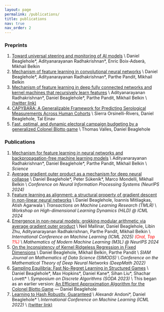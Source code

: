 ```yaml
---
layout: page
permalink: /publications/
title: publications
nav: true
nav_order: 2
---
```


<!-- _pages/publications.md -->

### Preprints

1. [Toward universal steering and monitoring of AI models](https://arxiv.org/abs/2502.03708)  \\
   Daniel Beaglehole\*, Adityanarayanan Radhakrishnan\*, Enric Boix-Adserà, Mikhail Belkin
2. [Mechanism of feature learning in convolutional neural networks](https://arxiv.org/pdf/2309.00570v1.pdf)  \\
   Daniel Beaglehole\*, Adityanarayanan Radhakrishnan\*, Parthe Pandit, Mikhail Belkin
3. [Mechanism of feature learning in deep fully connected networks and kernel machines that recursively learn features](https://arxiv.org/abs/2212.13881)  \\
   Adityanarayanan Radhakrishnan\*, Daniel Beaglehole\*, Parthe Pandit, Mikhail Belkin  \\
   [(twitter link)](https://twitter.com/dbeagleholeCS/status/1627819164906975232?s=20)
4. [CAPYBARA: A Generalizable Framework for Predicting Serological Measurements Across Human Cohorts](https://www.medrxiv.org/content/10.1101/2025.07.07.25331040v1)  \\
   Sierra Orsinelli-Rivers, Daniel Beaglehole, Tal Einav
5. [Fast, optimal, and dynamic electoral campaign budgeting by a generalized Colonel Blotto game](https://arxiv.org/abs/2406.15714)  \\
   Thomas Valles, Daniel Beaglehole

### Publications

1. [Mechanism for feature learning in neural networks and backpropagation-free machine learning models](https://www.science.org/doi/10.1126/science.adi5639)  \\
   Adityanarayanan Radhakrishnan\*, Daniel Beaglehole\*, Parthe Pandit, Mikhail Belkin  \\
   _Science_
2. [Average gradient outer product as a mechanism for deep neural collapse](https://arxiv.org/abs/2402.13728)  \\
   Daniel Beaglehole\*, Peter Súkeník\*, Marco Mondelli, Mikhail Belkin  \\
   _Conference on Neural Information Processing Systems (NeurIPS 2024)_
3. [Feature learning as alignment: a structural property of gradient descent in non-linear neural networks](https://arxiv.org/abs/2402.05271)  \\
   Daniel Beaglehole, Ioannis Mitliagkas, Atish Agarwala  \\
   _Transactions on Machine Learning Research (TMLR)_  \\
   _Workshop on High-dimensional Learning Dynamics (HiLD) @ ICML 2024_
4. [Emergence in non-neural models: grokking modular arithmetic via average gradient outer product](https://arxiv.org/abs/2407.20199)  \\
   Neil Mallinar, Daniel Beaglehole, Libin Zhu, Adityanarayanan Radhakrishnan, Parthe Pandit, Mikhail Belkin  \\
   _International Conference on Machine Learning (ICML 2025) <span style="color: red;">(Oral, Top 1%)</span>_  \\
   _Mathematics of Modern Machine Learning (M3L) @ NeurIPS 2024_
5. [On the Inconsistency of Kernel Ridgeless Regression in Fixed Dimensions](https://arxiv.org/abs/2205.13525)  \\
   Daniel Beaglehole, Mikhail Belkin, Parthe Pandit  \\
   _SIAM Journal on Mathematics of Data Science (SIMODS)_  \\
   _Conference on the Mathematical Theory of Deep Neural Networks (DeepMath 2022)_
6. [Sampling Equilibria: Fast No-Regret Learning in Structured Games](https://arxiv.org/abs/2201.10758)  \\
   Daniel Beaglehole\*, Max Hopkins\*, Daniel Kane\*, Sihan Liu\*, Shachar Lovett\*  \\
   _Symposium on Discrete Algorithms (SODA 2023)_  \\
   This began as an earlier version: [An Efficient Approximation Algorithm for the Colonel Blotto Game](https://arxiv.org/abs/2201.10758v6) — Daniel Beaglehole
7. [Learning to Hash Robustly, Guaranteed](https://arxiv.org/abs/2108.05433)  \\
   Alexandr Andoni\*, Daniel Beaglehole\*  \\
   _International Conference on Machine Learning (ICML 2022)_  \\
   [(twitter link)](https://twitter.com/thomasahle/status/1428749917384761346)
